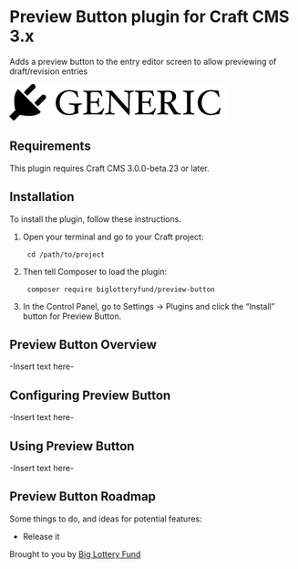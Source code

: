 # Preview Button plugin for Craft CMS 3.x

Adds a preview button to the entry editor screen to allow previewing of draft/revision entries

![Screenshot](resources/img/plugin-logo.png)

## Requirements

This plugin requires Craft CMS 3.0.0-beta.23 or later.

## Installation

To install the plugin, follow these instructions.

1. Open your terminal and go to your Craft project:

        cd /path/to/project

2. Then tell Composer to load the plugin:

        composer require biglotteryfund/preview-button

3. In the Control Panel, go to Settings → Plugins and click the “Install” button for Preview Button.

## Preview Button Overview

-Insert text here-

## Configuring Preview Button

-Insert text here-

## Using Preview Button

-Insert text here-

## Preview Button Roadmap

Some things to do, and ideas for potential features:

* Release it

Brought to you by [Big Lottery Fund](https://www.github.com/biglotteryfund)
